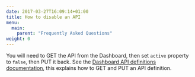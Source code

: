 ```yaml
---
date: 2017-03-27T16:09:14+01:00
title: How to disable an API
menu:
  main:
    parent: "Frequently Asked Questions"
weight: 0 
---
```


You will need to GET the API from the Dashboard, then set `active` property to `false`, then PUT it back.
See the [Dashboard API definitions documentation][1], this explains how to GET and PUT an API definition.

[1]: /docs/tyk-dashboard-api/api-definitions/